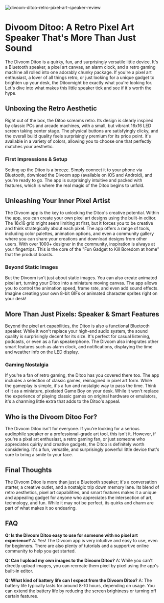 ![divoom-ditoo-retro-pixel-art-speaker-review](https://images.pexels.com/photos/18069362/pexels-photo-18069362.png?auto=compress&cs=tinysrgb&fit=crop&h=627&w=1200)

# Divoom Ditoo: A Retro Pixel Art Speaker That's More Than Just Sound

The Divoom Ditoo is a quirky, fun, and surprisingly versatile little device. It's a Bluetooth speaker, a pixel art canvas, an alarm clock, and a retro gaming machine all rolled into one adorably chunky package. If you're a pixel art enthusiast, a lover of all things retro, or just looking for a unique gadget to brighten up your desk, the Ditoomight be exactly what you're looking for. Let's dive into what makes this little speaker tick and see if it's worth the hype.

## Unboxing the Retro Aesthetic

Right out of the box, the Ditoo screams retro. Its design is clearly inspired by classic PCs and arcade machines, with a small, but vibrant 16x16 LED screen taking center stage. The physical buttons are satisfyingly clicky, and the overall build quality feels surprisingly premium for its price point. It's available in a variety of colors, allowing you to choose one that perfectly matches your aesthetic.

### First Impressions & Setup

Setting up the Ditoo is a breeze. Simply connect it to your phone via Bluetooth, download the Divoom app (available on iOS and Android), and you're ready to go. The app is surprisingly intuitive and packed with features, which is where the real magic of the Ditoo begins to unfold.

## Unleashing Your Inner Pixel Artist

The Divoom app is the key to unlocking the Ditoo's creative potential. Within the app, you can create your own pixel art designs using the built-in editor. The 16x16 grid might seem limiting at first, but it forces you to be creative and think strategically about each pixel. The app offers a range of tools, including color palettes, animation options, and even a community gallery where you can share your creations and download designs from other users. With over 1000+ designer in the community, inspiration is always at your fingertips. This is the core of the "Fun Gadget to Kill Boredom at home" that the product boasts.

### Beyond Static Images

But the Divoom isn't just about static images. You can also create animated pixel art, turning your Ditoo into a miniature moving canvas. The app allows you to control the animation speed, frame rate, and even add sound effects. Imagine creating your own 8-bit GIFs or animated character sprites right on your desk!

## More Than Just Pixels: Speaker & Smart Features

Beyond the pixel art capabilities, the Ditoo is also a functional Bluetooth speaker. While it won't replace your high-end audio system, the sound quality is surprisingly decent for its size. It's perfect for casual listening, podcasts, or even as a fun speakerphone. The Divoom also integrates other smart features such as alarm clock, and notifications, displaying the time and weather info on the LED display.

### Gaming Nostalgia

If you're a fan of retro gaming, the Ditoo has you covered there too. The app includes a selection of classic games, reimagined in pixel art form. While the gameplay is simple, it's a fun and nostalgic way to pass the time. Think of it as a miniature, pixelated Game Boy on your desk. While it won't replace the experience of playing classic games on original hardware or emulators, it's a charming little extra that adds to the Ditoo's appeal.

## Who is the Divoom Ditoo For?

The Divoom Ditoo isn't for everyone. If you're looking for a serious audiophile speaker or a professional-grade art tool, this isn't it. However, if you're a pixel art enthusiast, a retro gaming fan, or just someone who appreciates quirky and creative gadgets, the Ditoo is definitely worth considering. It's a fun, versatile, and surprisingly powerful little device that's sure to bring a smile to your face.

## Final Thoughts

The Divoom Ditoo is more than just a Bluetooth speaker; it's a conversation starter, a creative outlet, and a nostalgic trip down memory lane. Its blend of retro aesthetics, pixel art capabilities, and smart features makes it a unique and appealing gadget for anyone who appreciates the intersection of art, technology, and fun. While it may not be perfect, its quirks and charm are part of what makes it so endearing.

## FAQ

**Q: Is the Divoom Ditoo easy to use for someone with no pixel art experience?**
A: Yes! The Divoom app is very intuitive and easy to use, even for beginners. There are also plenty of tutorials and a supportive online community to help you get started.

**Q: Can I upload my own images to the Divoom Ditoo?**
A: While you can't directly upload images, you can recreate them pixel by pixel using the app's built-in editor.

**Q: What kind of battery life can I expect from the Divoom Ditoo?**
A: The battery life typically lasts for around 8-10 hours, depending on usage. You can extend the battery life by reducing the screen brightness or turning off certain features.
